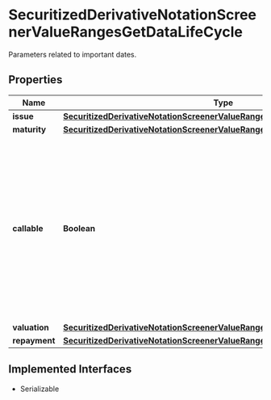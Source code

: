 

# SecuritizedDerivativeNotationScreenerValueRangesGetDataLifeCycle

Parameters related to important dates.

## Properties

Name | Type | Description | Notes
------------ | ------------- | ------------- | -------------
**issue** | [**SecuritizedDerivativeNotationScreenerValueRangesGetDataLifeCycleIssue**](SecuritizedDerivativeNotationScreenerValueRangesGetDataLifeCycleIssue.md) |  |  [optional]
**maturity** | [**SecuritizedDerivativeNotationScreenerValueRangesGetDataLifeCycleMaturity**](SecuritizedDerivativeNotationScreenerValueRangesGetDataLifeCycleMaturity.md) |  |  [optional]
**callable** | **Boolean** | Restricts the result to securitized derivatives that are callable (&#x60;true&#x60;) or are not callable (&#x60;false&#x60;). A callable instrument is one that may be redeemed by the issuer prior to maturity. |  [optional]
**valuation** | [**SecuritizedDerivativeNotationScreenerValueRangesGetDataLifeCycleValuation**](SecuritizedDerivativeNotationScreenerValueRangesGetDataLifeCycleValuation.md) |  |  [optional]
**repayment** | [**SecuritizedDerivativeNotationScreenerValueRangesGetDataLifeCycleRepayment**](SecuritizedDerivativeNotationScreenerValueRangesGetDataLifeCycleRepayment.md) |  |  [optional]


## Implemented Interfaces

* Serializable


